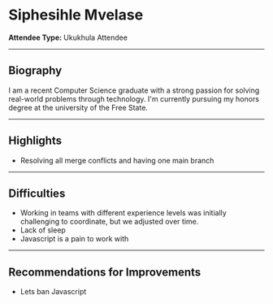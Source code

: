 # Siphesihle Mvelase  
**Attendee Type:** Ukukhula Attendee  

---

## Biography  
I am a recent Computer Science  graduate with a strong passion for solving real-world problems through technology. I'm currently pursuing my honors degree at the university of the Free State.

---

## Highlights  
- Resolving all merge conflicts and having one main branch

---

## Difficulties  
- Working in teams with different experience levels was initially challenging to coordinate, but we adjusted over time.
- Lack of sleep
- Javascript is a pain to work with

---

## Recommendations for Improvements
- Lets ban Javascript
